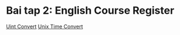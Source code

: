 # Bai tap 2: English Course Register
[Uint Convert](https://bscscan.com/unitconverter)
[Unix Time Convert](https://www.unixtimestamp.com)

